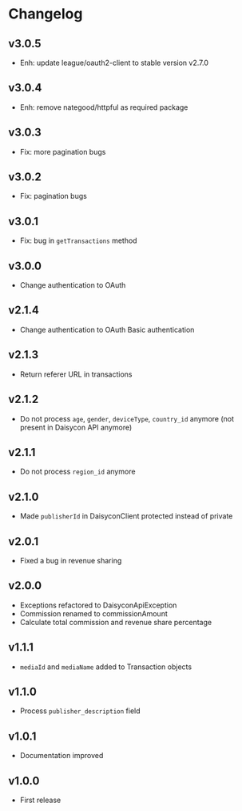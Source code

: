 # Changelog

## v3.0.5

* Enh: update league/oauth2-client to stable version v2.7.0

## v3.0.4

* Enh: remove nategood/httpful as required package

## v3.0.3

* Fix: more pagination bugs

## v3.0.2

* Fix: pagination bugs

## v3.0.1

* Fix: bug in `getTransactions` method

## v3.0.0

* Change authentication to OAuth

## v2.1.4

* Change authentication to OAuth Basic authentication

## v2.1.3

* Return referer URL in transactions

## v2.1.2

* Do not process `age`, `gender`, `deviceType`, `country_id` anymore (not present in Daisycon API anymore)

## v2.1.1

* Do not process `region_id` anymore

## v2.1.0

* Made `publisherId` in DaisyconClient protected instead of private

## v2.0.1

* Fixed a bug in revenue sharing

## v2.0.0

* Exceptions refactored to DaisyconApiException
* Commission renamed to commissionAmount
* Calculate total commission and revenue share percentage

## v1.1.1

* `mediaId` and `mediaName` added to Transaction objects

## v1.1.0

* Process `publisher_description` field

## v1.0.1

* Documentation improved

## v1.0.0

* First release
